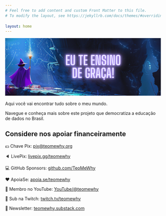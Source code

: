 ```yaml
---
# Feel free to add content and custom Front Matter to this file.
# To modify the layout, see https://jekyllrb.com/docs/themes/#overriding-theme-defaults

layout: home
---
```


<img class="image" src="/assets/images/eu_te_ensino_2.png" alt="Dados">

Aqui você vai encontrar tudo sobre o meu mundo.

Navegue e conheça mais sobre este projeto que democratiza a educação de dados no Brasil.

## Considere nos apoiar financeiramente

:dollar: Chave Pix: pix@teomewhy.org

:speaker: LivePix: [livepix.gg/teomewhy](https://livepix.gg/teomewhy)

:computer: GitHub Sponsors: [github.com/TeoMeWhy](https//github.com/sponsors/TeoMeWhy)

:heart: ApoiaSe: [apoia.se/teomewhy](https://apoia.se/teomewhy)

:movie_camera: Membro no YouTube: [YouTube/@teomewhy](https://youtube.com/@teomewhy/membership)

:microphone: Sub na Twitch: [twitch.tv/teomewhy](https://twitch.tv/teomewhy)

:incoming_envelope: Newsletter: [teomewhy.substack.com](https://teomewhy.substack.com/)
